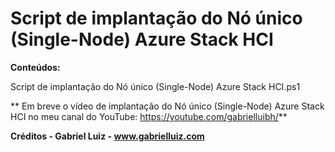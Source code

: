 # Script de implantação do Nó único (Single-Node) Azure Stack HCI

**Conteúdos:**

Script de implantação do Nó único (Single-Node) Azure Stack HCI.ps1

** Em breve o vídeo de implantação do Nó único (Single-Node) Azure Stack HCI no meu canal do YouTube: https://youtube.com/gabrielluibh/**

**Créditos - Gabriel Luiz - www.gabrielluiz.com**
